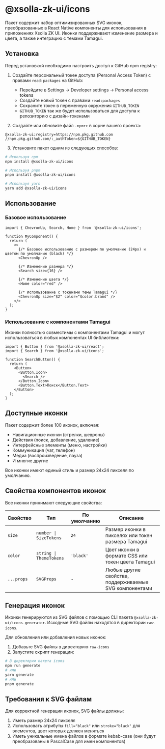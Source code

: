 # @xsolla-zk-ui/icons

Пакет содержит набор оптимизированных SVG иконок, преобразованных в React Native компоненты для использования в приложениях Xsolla ZK UI. Иконки поддерживают изменение размера и цвета, а также интеграцию с темами Tamagui.

## Установка

Перед установкой необходимо настроить доступ к GitHub npm registry:

1. Создайте персональный токен доступа (Personal Access Token) с правами `read:packages` на GitHub:
   - Перейдите в Settings → Developer settings → Personal access tokens
   - Создайте новый токен с правами `read:packages`
   - Сохраните токен в переменную окружения `GITHUB_TOKEN`
   - `GITHUB_TOKEN` так же будет использоваться для доступа к репозиторию с дизайн-токенами

2. Создайте или обновите файл `.npmrc` в корне вашего проекта:
```
@xsolla-zk-ui:registry=https://npm.pkg.github.com
//npm.pkg.github.com/:_authToken=${GITHUB_TOKEN}
```

3. Установите пакет одним из следующих способов:

```bash
# Используя npm
npm install @xsolla-zk-ui/icons

# Используя pnpm
pnpm install @xsolla-zk-ui/icons

# Используя yarn
yarn add @xsolla-zk-ui/icons
```

## Использование

### Базовое использование

```tsx
import { ChevronUp, Search, Home } from '@xsolla-zk-ui/icons';

function MyComponent() {
  return (
    <>
      {/* Базовое использование с размером по умолчанию (24px) и цветом по умолчанию (black) */}
      <ChevronUp />

      {/* Изменение размера */}
      <Search size={16} />

      {/* Изменение цвета */}
      <Home color="red" />

      {/* Использование с токенами темы Tamagui */}
      <ChevronUp size="$2" color="$color.brand" />
    </>
  );
}
```

### Использование с компонентами Tamagui

Иконки полностью совместимы с компонентами Tamagui и могут использоваться в любых компонентах UI библиотеки:

```tsx
import { Button } from '@xsolla-zk-ui/react';
import { Search } from '@xsolla-zk-ui/icons';

function SearchButton() {
  return (
    <Button>
      <Button.Icon>
        <Search />
      </Button.Icon>
      <Button.Text>Поиск</Button.Text>
    </Button>
  );
}
```

## Доступные иконки

Пакет содержит более 100 иконок, включая:

- Навигационные иконки (стрелки, шевроны)
- Действия (поиск, добавление, удаление)
- Интерфейсные элементы (меню, настройки)
- Коммуникация (чат, телефон)
- Медиа (воспроизведение, пауза)
- И многие другие

Все иконки имеют единый стиль и размер 24x24 пикселя по умолчанию.

## Свойства компонентов иконок

Все иконки принимают следующие свойства:

| Свойство | Тип | По умолчанию | Описание |
|----------|-----|--------------|----------|
| `size` | `number \| SizeTokens` | `24` | Размер иконки в пикселях или токен размера Tamagui |
| `color` | `string \| ThemeTokens` | `'black'` | Цвет иконки в формате CSS или токен цвета Tamagui |
| `...props` | `SVGProps` | - | Любые другие свойства, поддерживаемые SVG компонентами |

## Генерация иконок

Иконки генерируются из SVG файлов с помощью CLI пакета `@xsolla-zk-ui/icons-generator`. Исходные SVG файлы находятся в директории `raw-icons`.

Для обновления или добавления новых иконок:

1. Добавьте SVG файлы в директорию `raw-icons`
2. Запустите скрипт генерации:

```bash
# В директории пакета icons
npm run generate
# или
yarn generate
# или
pnpm generate
```

## Требования к SVG файлам

Для корректной генерации иконок, SVG файлы должны:

1. Иметь размер 24x24 пикселя
2. Использовать атрибуты `fill="black"` или `stroke="black"` для элементов, цвет которых должен меняться
3. Иметь уникальные имена файлов в формате kebab-case (они будут преобразованы в PascalCase для имен компонентов)
